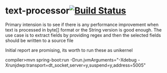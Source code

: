 # text-processor[![Build Status](https://travis-ci.org/arunsoman/text-processor.svg?branch=master)](https://travis-ci.org/arunsoman/text-processor)

Primary intension is to see if there is any performance improvement when text is processed in byte[] format or the String version is good enough. The use case is to extract fields by providing regex and then the selected fields should be written to a source file

Initial report are promising, its worth to run these as unikernel

compiler>mvn spring-boot:run -Drun.jvmArguments="-Xdebug -Xrunjdwp:transport=dt_socket,server=y,suspend=y,address=5005"
